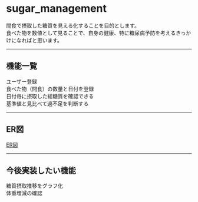 # sugar_management
 
間食で摂取した糖質を見える化することを目的とします。  
食べた物を数値として見ることで、自身の健康、特に糖尿病予防を考えるきっかけになればと思います。

***
## 機能一覧

ユーザー登録  
食べた物（間食）の数量と日付を登録  
日付毎に摂取した総糖質を確認できる  
基準値と見比べて過不足を判断する

***
## ER図
[ER図](https://i.gyazo.com/dee054d3234b0a80c7edff3f94098ad7.png)

***
## 今後実装したい機能
糖質摂取推移をグラフ化  
体重増減の確認
